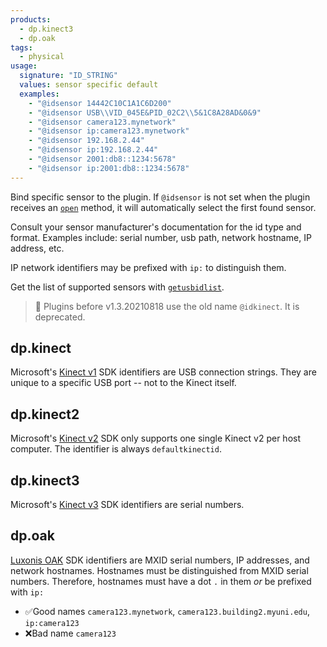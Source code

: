 ```yaml
---
products:
  - dp.kinect3
  - dp.oak
tags:
  - physical
usage:
  signature: "ID_STRING"
  values: sensor specific default
  examples:
    - "@idsensor 14442C10C1A1C6D200"
    - "@idsensor USB\\VID_045E&PID_02C2\\5&1C8A28AD&0&9"
    - "@idsensor camera123.mynetwork"
    - "@idsensor ip:camera123.mynetwork"
    - "@idsensor 192.168.2.44"
    - "@idsensor ip:192.168.2.44"
    - "@idsensor 2001:db8::1234:5678"
    - "@idsensor ip:2001:db8::1234:5678"
---
```


Bind specific sensor to the plugin. If `@idsensor` is not set
when the plugin receives an [`open`](../methods/open.md) method, it will
automatically select the first found sensor.

Consult your sensor manufacturer's documentation for the id type and format.
Examples include: serial number, usb path, network hostname, IP address, etc.

IP network identifiers may be prefixed with `ip:` to distinguish them.

Get the list of supported sensors with [`getusbidlist`](../methods/getusbidlist.md).

> :memo: Plugins before v1.3.20210818 use the old name `@idkinect`.
> It is deprecated.

## dp.kinect

Microsoft's [Kinect v1](../../_hardware/sensors/kinect-v1.md) SDK identifiers
are USB connection strings. They are unique to a specific USB port -- not
to the Kinect itself.

## dp.kinect2

Microsoft's [Kinect v2](../../_hardware/sensors/kinect-v2.md) SDK only
supports one single Kinect v2 per host computer. The identifier is
always `defaultkinectid`.

## dp.kinect3

Microsoft's [Kinect v3](../../_hardware/sensors/kinect-v3.md) SDK identifiers
are serial numbers.

## dp.oak

[Luxonis OAK](../../_hardware/sensors/oak-v1.md) SDK identifiers are
MXID serial numbers, IP addresses, and network hostnames. Hostnames must
be distinguished from MXID serial numbers. Therefore, hostnames must have
a dot `.` in them *or* be prefixed with `ip:`

* ✅Good names `camera123.mynetwork`, `camera123.building2.myuni.edu`, `ip:camera123`
* ❌Bad name `camera123`
